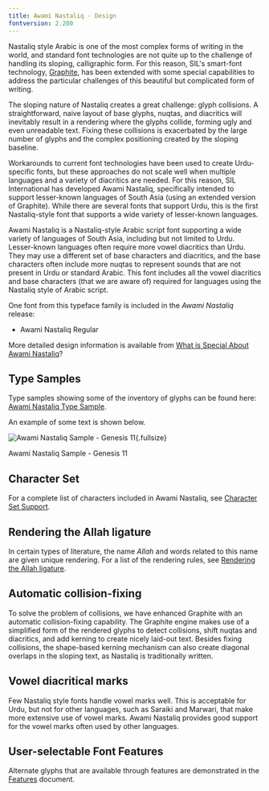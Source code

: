 ```yaml
---
title: Awami Nastaliq - Design
fontversion: 2.200
---
```


Nastaliq style Arabic is one of the most complex forms of writing in the world, and standard font technologies are not quite up to the challenge of handling its sloping, calligraphic form. For this reason, SIL's smart-font technology, [Graphite](http://graphite.sil.org), has been extended with some special capabilities to address the particular challenges of this beautiful but complicated form of writing.

The sloping nature of Nastaliq creates a great challenge: glyph collisions. A straightforward, naive layout of base glyphs, nuqtas, and diacritics will inevitably result in a rendering where the glyphs collide, forming ugly and even unreadable text. Fixing these collisions is exacerbated by the large number of glyphs and the complex positioning created by the sloping baseline.

Workarounds to current font technologies have been used to create Urdu-specific fonts, but these approaches do not scale well when multiple languages and a variety of diacritics are needed. For this reason, SIL International has developed Awami Nastaliq, specifically intended to support lesser-known languages of South Asia (using an extended version of Graphite). While there are several fonts that support Urdu, this is the first Nastaliq-style font that supports a wide variety of lesser-known languages. 

Awami Nastaliq is a Nastaliq-style Arabic script font supporting a wide variety of languages of South Asia, including but not limited to Urdu. Lesser-known languages often require more vowel diacritics than Urdu. They may use a different set of base characters and diacritics, and the base characters often include more nuqtas to represent sounds that are not present in Urdu or standard Arabic. This font includes all the vowel diacritics and base characters (that we are aware of) required for languages using the Nastaliq style of Arabic script.

One font from this typeface family is included in the *Awami Nastaliq* release:

- Awami Nastaliq Regular

More detailed design information is available from [What is Special About Awami Nastaliq](http://software.sil.org/awami/what-is-special/)? 

## Type Samples

Type samples showing some of the inventory of glyphs can be found here: 
[Awami Nastaliq Type Sample](sample.md).

An example of some text is shown below. 

![Awami Nastaliq Sample - Genesis 11](assets/images/AwamiUrduGen11.png){.fullsize}
<!-- PRODUCT SITE IMAGE SRC https://software.sil.org/awami/wp-content/uploads/sites/33/2021/01/AwamiUrduGen11.png -->
<figcaption>Awami Nastaliq Sample - Genesis 11</figcaption>

## Character Set

For a complete list of characters included in Awami Nastaliq, see [Character Set Support](charset.md).


## Rendering the Allah ligature

In certain types of literature, the name *Allah* and words related to this name are given unique rendering. For a list of the rendering rules, see [Rendering the Allah ligature](allah.md).

## Automatic collision-fixing

To solve the problem of collisions, we have enhanced Graphite with an automatic collision-fixing capability. The Graphite engine makes use of a simplified form of the rendered glyphs to detect collisions, shift nuqtas and diacritics, and add kerning to create nicely laid-out text. Besides fixing collisions, the shape-based kerning mechanism can also create diagonal overlaps in the sloping text, as Nastaliq is traditionally written. 

## Vowel diacritical marks

Few Nastaliq style fonts handle vowel marks well. This is acceptable for Urdu, but not for other languages, such as Saraiki and Marwari, that make more extensive use of vowel marks. Awami Nastaliq provides good support for the vowel marks often used by other languages.

## User-selectable Font Features

Alternate glyphs that are available through features are demonstrated in the [Features](features.md) document. 
